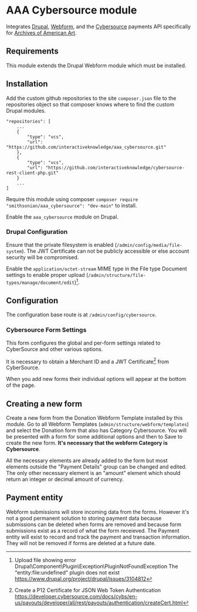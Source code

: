 # AAA Cybersource module
Integrates [Drupal](https://www.drupal.org/home), [Webform](https://www.drupal.org/project/webform), and the [Cybersource](https://www.cybersource.com/en-us.html) payments API specifically for [Archives of American Art](https://aaa.si.edu).

## Requirements
This module extends the Drupal Webform module which must be installed.

## Installation
Add the custom github repositories to the site `composer.json` file to the repositories object so that composer knows where to find the custom Drupal modules.

```
"repositories": [
    ...
    {
        "type": "vcs",
        "url": "https://github.com/interactiveknowledge/aaa_cybersource.git"
    },
    {
        "type": "vcs",
        "url": "https://github.com/interactiveknowledge/cybersource-rest-client-php.git"
    }
    ...
]
```

Require this module using composer `composer require "smithsonian/aaa_cybersource": "dev-main"` to install.

Enable the `aaa_cybersource` module on Drupal.

### Drupal Configuration
Ensure that the private filesystem is enabled (`/admin/config/media/file-system`). The JWT Certificate can not be publicly accessible or else account security will be compromised.

Enable the `application/octet-stream` MIME type in the File type Document settings to enable proper upload (`/admin/structure/file-types/manage/document/edit`)[^1].

## Configuration
The configuration base route is at `/admin/config/cybersource`.

### Cybersource Form Settings
This form configures the global and per-form settings related to CyberSource and other various options.

It is necessary to obtain a Merchant ID and a JWT Certificate[^2] from CyberSource.

When you add new forms their individual options will appear at the bottom of the page.

## Creating a new form
Create a new form from the Donation Webform Template installed by this module. Go to all Webform Templates (`admin/structure/webform/templates`) and select the Donation form that also has Category Cybersource. You will be presented with a form for some additional options and then to Save to create the new form. **It's necessary that the webform Category is Cybersource**.

All the necessary elements are already added to the form but most elements outside the "Payment Details" group can be changed and edited. The only other necessary element is an "amount" element which should return an integer or decimal amount of currency.

## Payment entity
Webform submissions will store incoming data from the forms. However it's not a good permanent solution to storing payment data because submissions can be deleted when forms are removed and because form submissions exist as a record of what the form receieved. The Payment entity will exist to record and track the payment and transaction information. They will not be removed if forms are deleted at a future date.

[^1]: Upload file showing error Drupal\Component\Plugin\Exception\PluginNotFoundException The "entity:file:undefined" plugin does not exist https://www.drupal.org/project/drupal/issues/3104812
[^2]: Create a P12 Certificate for JSON Web Token Authentication https://developer.cybersource.com/docs/cybs/en-us/payouts/developer/all/rest/payouts/authentication/createCert.html